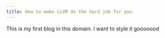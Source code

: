 ```yaml
---
title: How to make LLVM do the hard job for you.
---
```


This is my first blog in this domain. I want to style it gooooood
